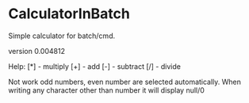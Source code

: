 # CalculatorInBatch
Simple calculator for batch/cmd.

version 0.004812

Help:
 [*] - multiply
 [+] - add
 [-] - subtract
 [/] - divide

 Not work odd numbers, even number are selected automatically.
 When writing any character other than number it will display null/0
